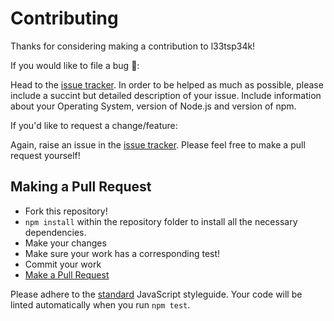 # Contributing

Thanks for considering making a contribution to l33tsp34k!

If you would like to file a bug :bug::

Head to the [issue tracker](https://github.com/Charlotteis/l33tsp34k/issues). In
order to be helped as much as possible, please include a succint but detailed
description of your issue. Include information about your Operating System, 
version of Node.js and version of npm.

If you'd like to request a change/feature:

Again, raise an issue in the [issue tracker](https://github.com/Charlotteis/l33tsp34k/issues). Please feel free to
make a pull request yourself!


## Making a Pull Request

* Fork this repository!
* `npm install` within the repository folder to install all the necessary dependencies.
* Make your changes
* Make sure your work has a corresponding test!
* Commit your work
* [Make a Pull Request](https://help.github.com/articles/creating-a-pull-request/)

Please adhere to the [standard](https://github.com/feross/standard) JavaScript styleguide. Your code will be linted automatically when you run `npm test`.
